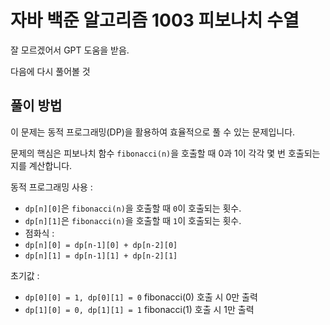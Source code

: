 # 자바 백준 알고리즘 1003 피보나치 수열

잘 모르겠어서 GPT 도움을 받음.

다음에 다시 풀어볼 것 

## 풀이 방법

이 문제는 동적 프로그래밍(DP)을 활용하여 효율적으로 풀 수 있는 문제입니다.

문제의 핵심은 피보나치 함수 `fibonacci(n)`을 호출할 때 0과 1이 각각 몇 번 호출되는지를 계산합니다.

동적 프로그래밍 사용 :

- `dp[n][0]`은 `fibonacci(n)`을 호출할 때 `0`이 호출되는 횟수.
- `dp[n][1]`은 `fibonacci(n)`을 호출할 때 `1`이 호출되는 횟수.
-  점화식 : 
  - `dp[n][0] = dp[n-1][0] + dp[n-2][0]`
  - `dp[n][1] = dp[n-1][1] + dp[n-2][1]`

초기값 : 

- `dp[0][0] = 1, dp[0][1] = 0` fibonacci(0) 호출 시 0만 출력
- `dp[1][0] = 0, dp[1][1] = 1` fibonacci(1) 호출 시 1만 출력

